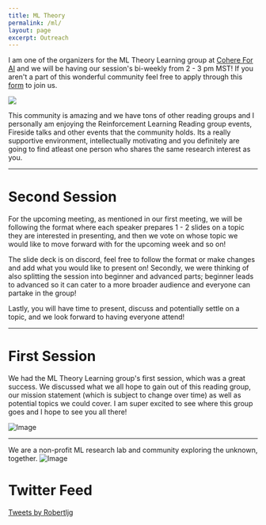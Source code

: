 ```yaml
---
title: ML Theory
permalink: /ml/
layout: page
excerpt: Outreach
---
```


I am one of the organizers for the ML Theory Learning group at [Cohere For AI](https://cohere.for.ai/) and we will be having our session's bi-weekly from 2 - 3 pm MST! If you aren't a part of this wonderful community feel free to apply through this [form](https://share.hsforms.com/10OrjljwpQ52ILJA6ftENIwch5vw) to join us. 

<img src = "https://i.ibb.co/ZMzFgB5/MLTheory-Learning-Group-Discord.png">

This community is amazing and we have tons of other reading groups and I personally am enjoying the Reinforcement Learning Reading group events, Fireside talks and other events that the community holds. Its a really supportive environment, intellectually motivating and you definitely are going to find atleast one person who shares the same research interest as you.

<hr>

# Second Session

For the upcoming meeting, as mentioned in our first meeting, we will be following the format where each speaker prepares 1 - 2 slides on a topic they are interested in presenting, and then we vote on whose topic we would like to move forward with for the upcoming week and so on!

The slide deck is on discord, feel free to follow the format or make changes and add what you would like to present on! Secondly, we were thinking of also splitting the session into beginner and advanced parts; beginner leads to advanced so it can cater to a more broader audience and everyone can partake in the group!

Lastly, you will have time to present, discuss and potentially settle on a topic, and we look forward to having everyone attend!

<hr>

# First Session

We had the ML Theory Learning group's first session, which was a great success. We discussed what we all hope to gain out of this reading group, our mission statement (which is subject to change over time) as well as potential topics we could cover. I am super excited to see where this group goes and I hope to see you all there!

<img src="https://pbs.twimg.com/media/Ffs7-BDagAAYugH?format=png&name=small" alt="Image">

<hr>
We are a non-profit ML research lab and community exploring the unknown, together.
<img src="https://txt.cohere.ai/content/images/size/w600/2022/06/Blog-header-image---Desktop--3--1.png" alt="Image">



# Twitter Feed

<a class="twitter-timeline" data-width="500" data-height="400" data-theme="dark" href="https://twitter.com/Robertljg?ref_src=twsrc%5Etfw">Tweets by Robertljg</a> <script async src="https://platform.twitter.com/widgets.js" charset="utf-8"></script>